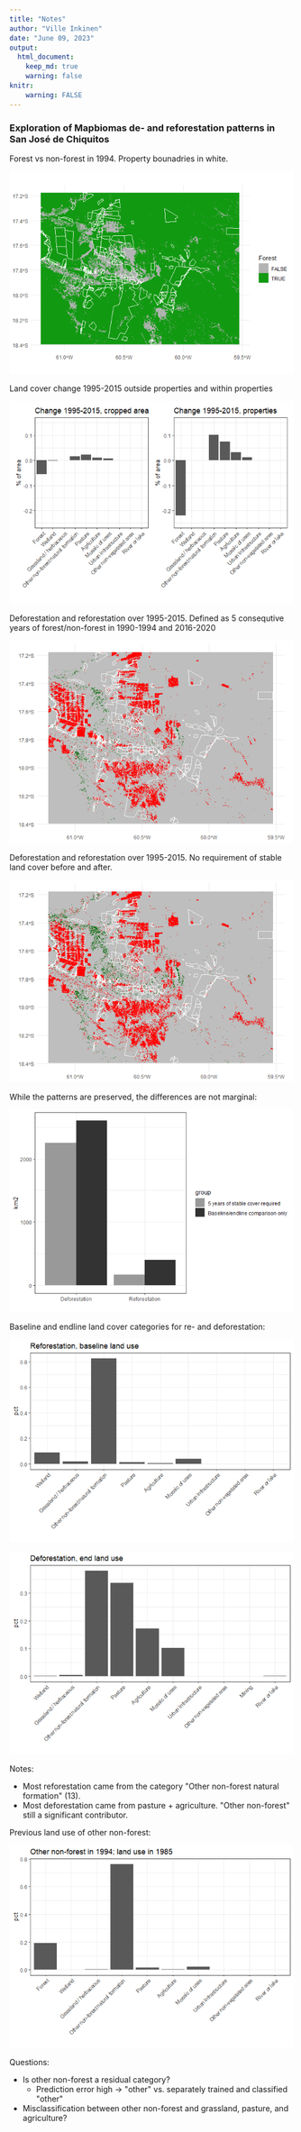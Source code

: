 ```yaml
---
title: "Notes"
author: "Ville Inkinen"
date: "June 09, 2023"
output:
  html_document:
    keep_md: true
    warning: false
knitr:
    warning: FALSE
---
```


### Exploration of Mapbiomas de- and reforestation patterns in San José de Chiquitos


Forest vs non-forest in 1994. Property bounadries in white.

![](index_files/figure-html/unnamed-chunk-1-1.png)<!-- -->

Land cover change 1995-2015 outside properties and within properties

![](index_files/figure-html/unnamed-chunk-2-1.png)<!-- -->


Deforestation and reforestation over 1995-2015. Defined as 5 consequtive years of forest/non-forest in 1990-1994 and 2016-2020

![](index_files/figure-html/unnamed-chunk-3-1.png)<!-- -->

Deforestation and reforestation over 1995-2015. No requirement of stable land cover before and after.

![](index_files/figure-html/unnamed-chunk-4-1.png)<!-- -->

While the patterns are preserved, the differences are not marginal:

![](index_files/figure-html/unnamed-chunk-5-1.png)<!-- -->

Baseline and endline land cover categories for re- and deforestation:

![](index_files/figure-html/unnamed-chunk-6-1.png)<!-- -->


![](index_files/figure-html/unnamed-chunk-7-1.png)<!-- -->

Notes:

- Most reforestation came from the category "Other non-forest natural formation" (13).
- Most deforestation came from pasture + agriculture. "Other non-forest" still a significant contributor.

Previous land use of other non-forest:

![](index_files/figure-html/unnamed-chunk-8-1.png)<!-- -->

Questions:

- Is other non-forest a residual category?
  - Prediction error high -> "other" vs. separately trained and classified "other"
- Misclassification between other non-forest and grassland, pasture, and agriculture?
